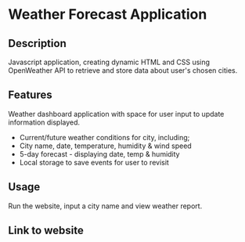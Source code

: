 # Weather Forecast Application

## Description
Javascript application, creating dynamic HTML and CSS using OpenWeather API to retrieve and store data about user's chosen cities.

## Features
Weather dashboard application with space for user input to update information displayed.
- Current/future weather conditions for city, including;
- City name, date, temperature, humidity & wind speed
- 5-day forecast - displaying date, temp & humidity
- Local storage to save events for user to revisit

## Usage
Run the website, input a city name and view weather report.

## Link to website


